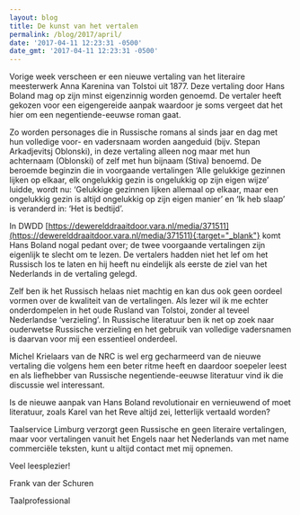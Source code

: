 ```yaml
---
layout: blog
title: De kunst van het vertalen
permalink: /blog/2017/april/
date: '2017-04-11 12:23:31 -0500'
date_gmt: '2017-04-11 12:23:31 -0500'
---
```

Vorige week verscheen er een nieuwe vertaling van het literaire meesterwerk Anna Karenina van Tolstoi uit 1877. Deze vertaling door Hans Boland mag op zijn minst eigenzinnig worden genoemd. De vertaler heeft gekozen voor een eigengereide aanpak waardoor je soms vergeet dat het hier om een negentiende-eeuwse roman gaat.

Zo worden personages die in Russische romans al sinds jaar en dag met hun volledige voor- en vadersnaam worden aangeduid (bijv. Stepan Arkadjevitsj Oblonski), in deze vertaling alleen nog maar met hun achternaam (Oblonski) of zelf met hun bijnaam (Stiva) benoemd. De beroemde beginzin die in voorgaande vertalingen ‘Alle gelukkige gezinnen lijken op elkaar, elk ongelukkig gezin is ongelukkig op zijn eigen wijze’ luidde, wordt nu: ‘Gelukkige gezinnen lijken allemaal op elkaar, maar een ongelukkig gezin is altijd ongelukkig op zijn eigen manier’ en ‘Ik heb slaap’ is veranderd in: ‘Het is bedtijd’.

In DWDD [https://dewerelddraaitdoor.vara.nl/media/371511](https://dewerelddraaitdoor.vara.nl/media/371511){:target="_blank"} komt Hans Boland nogal pedant over; de twee voorgaande vertalingen zijn eigenlijk te slecht om te lezen. De vertalers hadden niet het lef om het Russisch los te laten en hij heeft nu eindelijk als eerste de ziel van het Nederlands in de vertaling gelegd.

Zelf ben ik het Russisch helaas niet machtig en kan dus ook geen oordeel vormen over de kwaliteit van de vertalingen. Als lezer wil ik me echter onderdompelen in het oude Rusland van Tolstoi, zonder al teveel Nederlandse ‘verzieling’. In Russische literatuur ben ik net op zoek naar ouderwetse Russische verzieling en het gebruik van volledige vadersnamen is daarvan voor mij een essentieel onderdeel.

Michel Krielaars van de NRC is wel erg gecharmeerd van de nieuwe vertaling die volgens hem een beter ritme heeft en daardoor soepeler leest en als liefhebber van Russische negentiende-eeuwse literatuur vind ik die discussie wel interessant.

Is de nieuwe aanpak van Hans Boland revolutionair en vernieuwend of moet literatuur, zoals Karel van het Reve altijd zei, letterlijk vertaald worden?

Taalservice Limburg verzorgt geen Russische en geen literaire vertalingen, maar voor vertalingen vanuit het Engels naar het Nederlands van met name commerciële teksten, kunt u altijd contact met mij opnemen.

Veel leesplezier!

Frank van der Schuren

Taalprofessional

